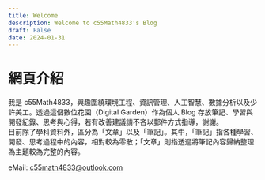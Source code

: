 ```yaml
---
title: Welcome
description: Welcome to c55Math4833's Blog
draft: False
date: 2024-01-31
---
```


# 網頁介紹
我是 c55Math4833，興趣圍繞環境工程、資訊管理、人工智慧、數據分析以及少許美工。透過這個數位花園（Digital Garden）作為個人 Blog 存放筆記、學習與開發紀錄、思考與心得，若有改善建議請不吝以郵件方式指導，謝謝。  
目前除了學科資料外，區分為「文章」以及「筆記」。其中，「筆記」指各種學習、開發、思考過程中的內容，相對較為零散；「文章」則指透過將筆記內容歸納整理為主題較為完整的內容。

eMail: c55math4833@outlook.com
